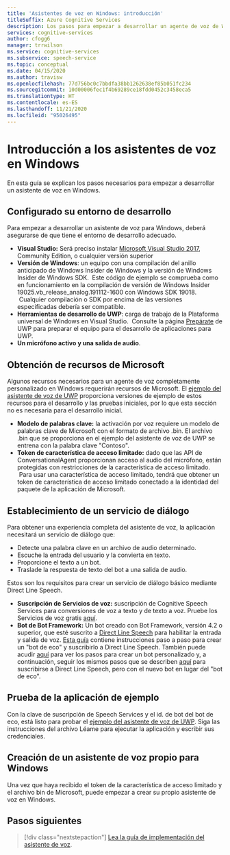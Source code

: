 ```yaml
---
title: 'Asistentes de voz en Windows: introducción'
titleSuffix: Azure Cognitive Services
description: Los pasos para empezar a desarrollar un agente de voz de Windows, incluida una referencia al inicio rápido del código de ejemplo.
services: cognitive-services
author: cfogg6
manager: trrwilson
ms.service: cognitive-services
ms.subservice: speech-service
ms.topic: conceptual
ms.date: 04/15/2020
ms.author: travisw
ms.openlocfilehash: 77d756bc0c7bbdfa38bb1262638ef85b051fc234
ms.sourcegitcommit: 10d00006fec1f4b69289ce18fdd0452c3458eca5
ms.translationtype: HT
ms.contentlocale: es-ES
ms.lasthandoff: 11/21/2020
ms.locfileid: "95026495"
---
```

# <a name="getting-started-with-voice-assistants-on-windows"></a>Introducción a los asistentes de voz en Windows

En esta guía se explican los pasos necesarios para empezar a desarrollar un asistente de voz en Windows.

## <a name="set-up-your-development-environment"></a>Configurado su entorno de desarrollo

Para empezar a desarrollar un asistente de voz para Windows, deberá asegurarse de que tiene el entorno de desarrollo adecuado.

- **Visual Studio:** Será preciso instalar [Microsoft Visual Studio 2017](https://visualstudio.microsoft.com/), Community Edition, o cualquier versión superior
- **Versión de Windows**: un equipo con una compilación del anillo anticipado de Windows Insider de Windows y la versión de Windows Insider de Windows SDK.  Este código de ejemplo se comprueba como en funcionamiento en la compilación de versión de Windows Insider 19025.vb_release_analog.191112-1600 con Windows SDK 19018.  Cualquier compilación o SDK por encima de las versiones especificadas debería ser compatible.
- **Herramientas de desarrollo de UWP**: carga de trabajo de la Plataforma universal de Windows en Visual Studio.  Consulte la página [Prepárate](/windows/uwp/get-started/get-set-up) de UWP para preparar el equipo para el desarrollo de aplicaciones para UWP.
- **Un micrófono activo y una salida de audio**.

## <a name="obtain-resources-from-microsoft"></a>Obtención de recursos de Microsoft

Algunos recursos necesarios para un agente de voz completamente personalizado en Windows requerirán recursos de Microsoft. El [ejemplo del asistente de voz de UWP](windows-voice-assistants-faq.md#the-uwp-voice-assistant-sample) proporciona versiones de ejemplo de estos recursos para el desarrollo y las pruebas iniciales, por lo que esta sección no es necesaria para el desarrollo inicial.

- **Modelo de palabras clave:** la activación por voz requiere un modelo de palabras clave de Microsoft con el formato de archivo .bin. El archivo .bin que se proporciona en el ejemplo del asistente de voz de UWP se entrena con la palabra clave "Contoso".
- **Token de característica de acceso limitado:** dado que las API de ConversationalAgent proporcionan acceso al audio del micrófono, están protegidas con restricciones de la característica de acceso limitado.  Para usar una característica de acceso limitado, tendrá que obtener un token de característica de acceso limitado conectado a la identidad del paquete de la aplicación de Microsoft.

## <a name="establish-a-dialog-service"></a>Establecimiento de un servicio de diálogo

Para obtener una experiencia completa del asistente de voz, la aplicación necesitará un servicio de diálogo que:

- Detecte una palabra clave en un archivo de audio determinado.
- Escuche la entrada del usuario y la convierta en texto.
- Proporcione el texto a un bot.
- Traslade la respuesta de texto del bot a una salida de audio.

Estos son los requisitos para crear un servicio de diálogo básico mediante Direct Line Speech.

- **Suscripción de Servicios de voz:** suscripción de Cognitive Speech Services para conversiones de voz a texto y de texto a voz. Pruebe los Servicios de voz gratis [aquí](./overview.md#try-the-speech-service-for-free).
- **Bot de Bot Framework:**  Un bot creado con Bot Framework, versión 4.2 o superior, que esté suscrito a [Direct Line Speech](./direct-line-speech.md) para habilitar la entrada y salida de voz. [Esta guía](./tutorial-voice-enable-your-bot-speech-sdk.md) contiene instrucciones paso a paso para crear un "bot de eco" y suscribirlo a Direct Line Speech. También puede acudir [aquí](https://blog.botframework.com/2018/05/07/build-a-microsoft-bot-framework-bot-with-the-bot-builder-sdk-v4/) para ver los pasos para crear un bot personalizado y, a continuación, seguir los mismos pasos que se describen [aquí](./tutorial-voice-enable-your-bot-speech-sdk.md) para suscribirse a Direct Line Speech, pero con el nuevo bot en lugar del "bot de eco".

## <a name="try-out-the-sample-app"></a>Prueba de la aplicación de ejemplo

Con la clave de suscripción de Speech Services y el id. de bot del bot de eco, está listo para probar el [ejemplo del asistente de voz de UWP](windows-voice-assistants-faq.md#the-uwp-voice-assistant-sample). Siga las instrucciones del archivo Léame para ejecutar la aplicación y escribir sus credenciales.

## <a name="create-your-own-voice-assistant-for-windows"></a>Creación de un asistente de voz propio para Windows

Una vez que haya recibido el token de la característica de acceso limitado y el archivo bin de Microsoft, puede empezar a crear su propio asistente de voz en Windows.

## <a name="next-steps"></a>Pasos siguientes

> [!div class="nextstepaction"]
> [Lea la guía de implementación del asistente de voz](windows-voice-assistants-implementation-guide.md).
